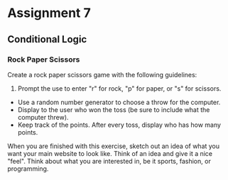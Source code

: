 # Assignment 7
## Conditional Logic

### Rock Paper Scissors

Create a rock paper scissors game with the following guidelines:

1. Prompt the use to enter "r" for rock, "p" for paper, or "s" for scissors.
* Use a random number generator to choose a throw for the computer.
* Display to the user who won the toss (be sure to include what the computer threw).
* Keep track of the points. After every toss, display who has how many points.

When you are finished with this exercise, sketch out an idea of what you want your main website to look like. Think of an idea and give it a nice "feel". Think about what you are interested in, be it sports, fashion, or programming.
